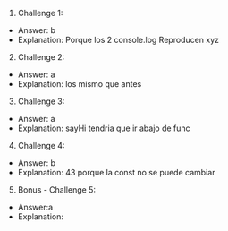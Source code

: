 1. Challenge 1:
  - Answer: b
  - Explanation: Porque los 2 console.log Reproducen xyz  


2. Challenge 2:
  - Answer: a
  - Explanation: los mismo que antes


3. Challenge 3:
  - Answer: a
  - Explanation: sayHi tendria que ir abajo de func


4. Challenge 4:
  - Answer: b
  - Explanation: 43 porque la const no se puede cambiar


5. Bonus - Challenge 5:
  - Answer:a 
  - Explanation:
